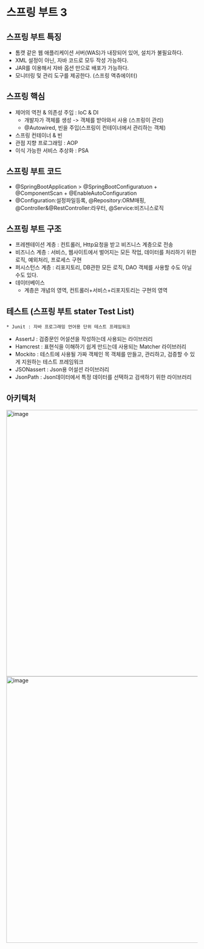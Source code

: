 # 스프링 부트 3

## 스프링 부트 특징
- 톰캣 같은 웹 애플리케이션 서버(WAS)가 내장되어 있어, 설치가 불필요하다.
- XML 설정이 아닌, 자바 코드로 모두 작성 가능하다.
- JAR를 이용해서 자바 옵션 만으로 배포가 가능하다.
- 모니터링 및 관리 도구를 제공한다. (스프링 액츄에이터)

## 스프링 핵심
- 제어의 역전 & 의존성 주입 : IoC & DI
    * 개발자가 객체를 생성 -> 객체를 받아와서 사용 (스프링이 관리)
    * @Autowired, 빈을 주입(스프링이 컨테이너에서 관리하는 객체)
- 스프링 컨테이너 & 빈
- 관점 지향 프로그래밍 : AOP
- 이식 가능한 서비스 추상화 : PSA

## 스프링 부트 코드
- @SpringBootApplication > @SpringBootConfiguratuon + @ComponentScan + @EnableAutoConfiguration
- @Configuration:설정파일등록, @Repository:ORM매핑, @Controller&@RestController:라우터, @Service:비즈니스로직

## 스프링 부트 구조
- 프레젠테이션 계층 : 컨트롤러, Http요청을 받고 비즈니스 계층으로 전송 
- 비즈니스 계층 : 서비스, 웹사이트에서 벌어지는 모든 작업, 데이터를 처리하기 위한 로직, 예외처리, 프로세스 구현
- 퍼시스턴스 계층 : 리포지토리, DB관한 모든 로직, DAO 객체를 사용할 수도 아닐 수도 있다.
- 데이터베이스
    * 계층은 개념의 영역, 컨트롤러+서비스+리포지토리는 구현의 영역

## 테스트 (스프링 부트 stater Test List)
    * Junit : 자바 프로그래밍 언어용 단위 테스트 프레임워크
- AssertJ : 검증문인 어설션을 작성하는데 사용되는 라이브러리
- Hamcrest : 표현식을 이해하기 쉽게 만드는데 사용되는 Matcher 라이브러리
- Mockito : 테스트에 사용될 가짜 객체인 목 객체를 만들고, 관리하고, 검증할 수 있게 지원하는 테스트 프레임워크
- JSONassert : Json용 어설션 라이브러리
- JsonPath : Json데이터에서 특정 데이터를 선택하고 검색하기 위한 라이브러리

## 아키텍처
<img width="700" alt="image" src="https://github.com/user-attachments/assets/c81732b9-f7ed-4ba3-8b7e-0be4248895bf">
<img width="700" alt="image" src="https://github.com/user-attachments/assets/dd032871-f7c7-4a56-af02-e037bb52d19a">

